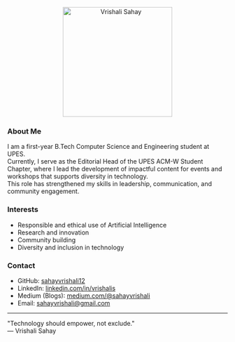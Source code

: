<!-- Profile Image -->
<p align="center">
  <img src="https://github.com/sahayvrishali12/img-logo/blob/main/Vrishali%20Sahay%20(4)%20(1).png?raw=true" alt="Vrishali Sahay" width="250"/>
</p>

### About Me

I am a first-year B.Tech Computer Science and Engineering student at UPES.  
Currently, I serve as the Editorial Head of the UPES ACM-W Student Chapter, where I lead the development of impactful content for events and workshops that supports diversity in technology.  
This role has strengthened my skills in leadership, communication, and community engagement.

### Interests

- Responsible and ethical use of Artificial Intelligence  
- Research and innovation  
- Community building  
- Diversity and inclusion in technology  

### Contact

- GitHub: [sahayvrishali12](https://github.com/sahayvrishali12)  
- LinkedIn: [linkedin.com/in/vrishalis](https://www.linkedin.com/in/vrishalis)  
- Medium (Blogs): [medium.com/@sahayvrishali](https://medium.com/@sahayvrishali)  
- Email: sahayvrishali@gmail.com

---

"Technology should empower, not exclude."  
— Vrishali Sahay
